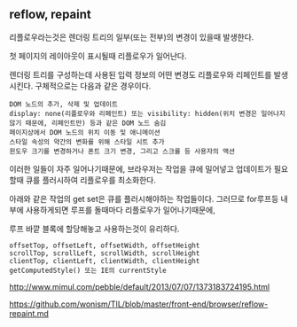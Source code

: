 ## reflow, repaint

리플로우라는것은 렌더링 트리의 일부(또는 전부)의 변경이 있을때 발생한다.

첫 페이지의 레이아웃이 표시될때 리플로우가 일어난다.


렌더링 트리를 구성하는데 사용된 입력 정보의 어떤 변경도 리플로우와 리페인트를 발생시킨다. 구체적으로는 다음과 같은 경우이다.

```
DOM 노드의 추가, 삭제 및 업데이트
display: none(리플로우와 리페인트) 또는 visibility: hidden(위치 변경은 일어나지 않기 때문에, 리페인트만) 등과 같은 DOM 노드 숨김
페이지상에서 DOM 노드의 위치 이동 및 애니메이션
스타일 속성의 약간의 변화를 위해 스타일 시트 추가
윈도우 크기를 변경하거나 폰트 크기 변경, 그리고 스크롤 등 사용자의 액션
```

이러한 일들이 자주 일어나기때문에, 브라우저는 작업을 큐에 밀어넣고 업데이트가 필요할때 큐를 플러시하여 리플로우를 최소화한다.

아래와 같은 작업의 get set은 큐를 플러시해야하는 작업들이다. 그러므로 for루프등 내부에 사용하게되면 루프를 돌때마다 리플로우가 일어나기때문에,

루프 바깥 블록에 할당해놓고 사용하는것이 유리하다.

```
offsetTop, offsetLeft, offsetWidth, offsetHeight
scrollTop, scrollLeft, scrollWidth, scrollHeight
clientTop, clientLeft, clientWidth, clientHeight
getComputedStyle() 또는 IE의 currentStyle
```


http://www.mimul.com/pebble/default/2013/07/07/1373183724195.html

https://github.com/wonism/TIL/blob/master/front-end/browser/reflow-repaint.md